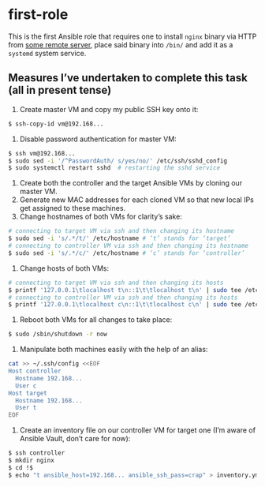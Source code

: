 # first-role

This is the first Ansible role that requires one to install `nginx`
binary via HTTP from [some remote
server](https://example.com/registry/nginx_1.0.0), place said binary
into `/bin/` and add it as a `systemd` system service.

## Measures I’ve undertaken to complete this task (all in present tense)

1. Create master VM and copy my public SSH key onto it:

```sh
$ ssh-copy-id vm@192.168...
```

1. Disable password authentication for master VM:

```sh
$ ssh vm@192.168...
$ sudo sed -i '/^PasswordAuth/ s/yes/no/' /etc/ssh/sshd_config
$ sudo systemctl restart sshd  # restarting the sshd service
```

1. Create both the controller and the target Ansible VMs by cloning our
   master VM.
1. Generate new MAC addresses for each cloned VM so that new local IPs
   get assigned to these machines.
1. Change hostnames of both VMs for clarity’s sake:

```sh
# connecting to target VM via ssh and then changing its hostname
$ sudo sed -i 's/.*/t/' /etc/hostname # ‘t’ stands for ‘target’
# connecting to controller VM via ssh and then changing its hostname
$ sudo sed -i 's/.*/c/' /etc/hostname # ‘c’ stands for ‘controller’
```

1. Change hosts of both VMs:

```sh
# connecting to target VM via ssh and then changing its hosts
$ printf '127.0.0.1\tlocalhost t\n::1\t\tlocalhost t\n' | sudo tee /etc/hosts
# connecting to controller VM via ssh and then changing its hosts
$ printf '127.0.0.1\tlocalhost c\n::1\t\tlocalhost c\n' | sudo tee /etc/hosts
```

1. Reboot both VMs for all changes to take place:

```sh
$ sudo /sbin/shutdown -r now
```
1. Manipulate both machines easily with the help of an alias:

```sh
cat >> ~/.ssh/config <<EOF
Host controller
  Hostname 192.168...
  User c
Host target
  Hostname 192.168...
  User t
EOF
```

1. Create an inventory file on our controller VM for target one (I’m
   aware of Ansible Vault, don’t care for now):

```sh
$ ssh controller
$ mkdir nginx
$ cd !$
$ echo "t ansible_host=192.168... ansible_ssh_pass=crap" > inventory.yml
```
